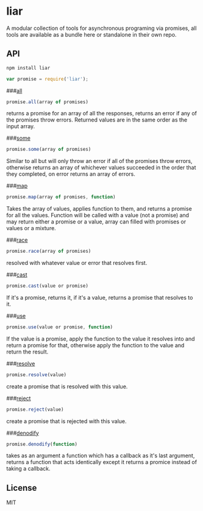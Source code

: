 
# liar

  A modular collection of tools for asynchronous programing via promises, all tools are available as a bundle here or standalone in their own repo.

## API

```bash
npm install liar
```

```javascript
var promise = require('liar');
```

###[all](https://github.com/calvinmetcalf/lie-all)

```javascript
promise.all(array of promises)
```

returns a promise for an array of all the responses, returns an error if any of the promises throw errors. Returned values are in the same order as the input array.

###[some](https://github.com/calvinmetcalf/lie-some)

```javascript
promise.some(array of promises)
```

Similar to all but will only throw an error if all of the promises throw errors, otherwise returns an array of whichever values succeeded in the order that they completed, on error returns an array of errors.

###[map](https://github.com/calvinmetcalf/lie-map)

```javascript
promise.map(array of promises, function)
```

Takes the array of values, applies function to them, and returns a promise for all the values. Function will be called with a value (not a promise) and may return either a promise or a value, array can filled with promises or values or a mixture.


###[race](https://github.com/calvinmetcalf/lie-race)

```javascript
promise.race(array of promises)
```

resolved with whatever value or error that resolves first.

###[cast](https://github.com/calvinmetcalf/lie-cast)

```javascript
promise.cast(value or promise)
```

If it's a promise, returns it, if it's a value, returns a promise that resolves to it.

###[use](https://github.com/calvinmetcalf/lie-use)

```javascript
promise.use(value or promise, function)
```

If the value is a promise, apply the function to the value it resolves into and return a promise for that, otherwise apply the function to the value and return the result.

###[resolve](https://github.com/calvinmetcalf/lie-resolve)

```javascript
promise.resolve(value)
```

create a promise that is resolved with this value.

###[reject](https://github.com/calvinmetcalf/lie-reject)

```javascript
promise.reject(value)
```

create a promise that is rejected with this value.

###[denodify](https://github.com/calvinmetcalf/lie-denodify)

```javascript
promise.denodify(function)
```

takes as an argument a function which has a callback as it's last argument, returns a function that acts identically except it returns a promice instead of taking a callback.

## License

  MIT
